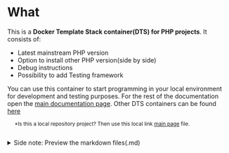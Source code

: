 

# What
This is a **Docker Template Stack container(DTS) for PHP projects**. It consists of:
- Latest mainstream PHP version
- Option to install other PHP version(side by side)
- Debug instructions
- Possibility to add Testing framework


You can use this container to start programming in your local environment for development and testing purposes. For the rest of the documentation open the [main documentation page](https://nicojane.github.io/PHP-Development-Template-Stack/). Other DTS containers can be found [here](https://nicojane.github.io/Docker-Template-Stacks-Home/)

<sub> &nbsp;&nbsp;&nbsp;&nbsp; *Is this a local repository project? Then use this local link [main page](./index) file. <sub>
<br><br>


<details closed>  
  <summary class="clickable-summary">
  <span  class="summary-icon"></span> 
  Side note: Preview the markdown files(.md)
  </summary> 	<!-- On same line is failure, Don't indent the following Markdown lines!  -->

> <br>
> 
> ### Preview the markdown files(.md)
>
>To preview the Markdown (MD) files in this project, one of the best solutions is to open these files in Visual Studio Code (VSC) and install the plugin: **Markdown Preview GitHub Styling** (Tested with version 2.04). Other plugins, or plugins for other programs, may not always work correctly with the file links in the documentation. I use the file link syntax supported by GitHub (Jekyll), which is also compatible with the above-mentioned plugin.
>
> To display the Preview screen in VSC: 
>- Ensure that you are **not** working in ***Restricted mode***.
>- Click on the "file.md" tab and choose: "Open preview." 
>- Alternatively, you can click the 'Open Preview to the Side' button at the top right. 
>
><br>
<a href="https://github.com/mjbvz/vscode-github-markdown-preview-style" target="_blank">Click here for more information on the Markdown Preview GitHub Styling plugin</a>
</details>



